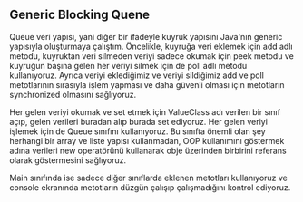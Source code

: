 ## Generic Blocking Quene 

Queue veri yapısı, yani diğer bir ifadeyle kuyruk yapısını Java'nın generic yapısıyla oluşturmaya çalıştım. Öncelikle, kuyruğa veri eklemek için add adlı metodu, kuyruktan veri silmeden veriyi sadece okumak için peek metodu ve kuyruğun başına gelen her veriyi silmek için de poll adlı metodu kullanıyoruz. Ayrıca veriyi eklediğimiz ve veriyi sildiğimiz add ve poll metotlarının sırasıyla işlem yapması ve daha güvenli olması için metotların synchronized olmasını sağlıyoruz. 

Her gelen veriyi okumak ve set etmek için ValueClass adı verilen bir sınıf açıp, gelen verileri buradan alıp burada set ediyoruz. Her gelen veriyi işlemek için de Queue sınıfını kullanıyoruz. Bu sınıfta önemli olan şey herhangi bir array ve liste yapısı kullanmadan, OOP kullanımını göstermek adına verileri new operatörünü kullanarak obje üzerinden birbirini referans olarak göstermesini sağlıyoruz. 

Main sınıfında ise sadece diğer sınıflarda eklenen metotları kullanıyoruz ve console ekranında metotların düzgün çalışıp çalışmadığını kontrol ediyoruz. 